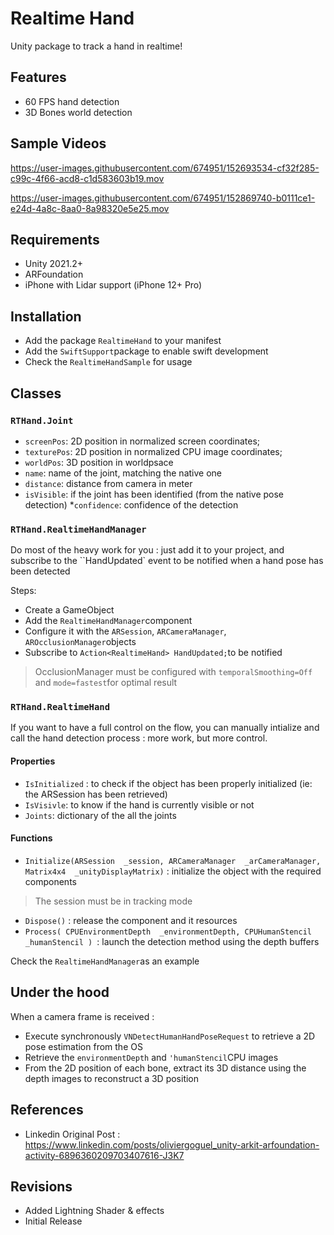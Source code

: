 # Realtime Hand

Unity package to track a hand in realtime!

## Features
* 60 FPS hand detection
* 3D Bones world detection

## Sample Videos

https://user-images.githubusercontent.com/674951/152693534-cf32f285-c99c-4f66-acd8-c1d583603b19.mov

https://user-images.githubusercontent.com/674951/152869740-b0111ce1-e24d-4a8c-8aa0-8a98320e5e25.mov 


## Requirements
* Unity 2021.2+
* ARFoundation
* iPhone with Lidar support (iPhone 12+ Pro)

## Installation
* Add the package `RealtimeHand` to your manifest
* Add the `SwiftSupport`package to enable swift development
* Check the `RealtimeHandSample` for usage

## Classes

### `RTHand.Joint`
* `screenPos`: 2D position in normalized screen coordinates;
* `texturePos`: 2D position in normalized CPU image coordinates;
* `worldPos`: 3D position in worldpsace
*  `name`: name of the joint, matching the native one
* `distance`: distance from camera in meter
* `isVisible`: if the joint has been identified (from the native pose detection)
*`confidence`: confidence of the detection

### `RTHand.RealtimeHandManager`
Do most of the heavy work for you : just add it to your project, and subscribe to the ``HandUpdated` event to be notified when a hand pose has been detected

Steps:
* Create a GameObject
* Add the `RealtimeHandManager`component
* Configure it with the `ARSession`, `ARCameraManager`, `AROcclusionManager`objects
* Subscribe to  `Action<RealtimeHand> HandUpdated;`to be notified

>  OcclusionManager must be configured with `temporalSmoothing=Off` and
> `mode=fastest`for optimal result


### `RTHand.RealtimeHand`
If you want to have a full control on the flow, you can manually intialize and call the hand detection process : more work, but more control. 

#### Properties
* `IsInitialized` : to check if the object has been properly initialized (ie: the ARSession has been retrieved)
* `IsVisivle`: to know if the hand is currently visible or not
* `Joints`: dictionary of the all the joints 

#### Functions
* `Initialize(ARSession  _session, ARCameraManager  _arCameraManager, Matrix4x4  _unityDisplayMatrix)` :  initialize the object with the required components
>  The session must be in tracking mode 
*  `Dispose()` :  release the component and it resources
*  `Process( CPUEnvironmentDepth  _environmentDepth, CPUHumanStencil  _humanStencil ) `: launch the detection method using the depth buffers

Check the ``RealtimeHandManager``as an example


## Under the hood
When a camera frame is received :
* Execute synchronously `VNDetectHumanHandPoseRequest` to retrieve a 2D pose estimation from the OS
* Retrieve the `environmentDepth` and `'humanStencil`CPU images 
* From the 2D position of each bone, extract its 3D distance using the depth images to reconstruct a 3D position

## References
* Linkedin Original Post : https://www.linkedin.com/posts/oliviergoguel_unity-arkit-arfoundation-activity-6896360209703407616-J3K7


## Revisions
* Added Lightning Shader & effects
* Initial Release
